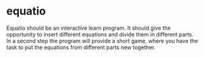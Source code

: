 # equatio

Equatio should be an interactive learn program. It should give the opportunity to insert different equations and divide them in different parts. In a second step the program will provide a short game, where you have the task to put the equations from different parts new together. 